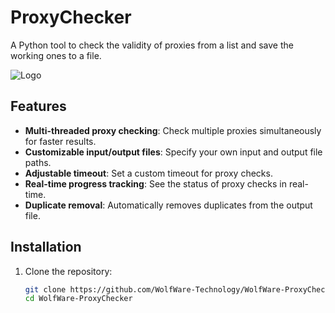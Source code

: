 # ProxyChecker

A Python tool to check the validity of proxies from a list and save the working ones to a file.

![Logo](https://via.placeholder.com/150) <!-- Optional: Add a logo or banner image -->

## Features

- **Multi-threaded proxy checking**: Check multiple proxies simultaneously for faster results.
- **Customizable input/output files**: Specify your own input and output file paths.
- **Adjustable timeout**: Set a custom timeout for proxy checks.
- **Real-time progress tracking**: See the status of proxy checks in real-time.
- **Duplicate removal**: Automatically removes duplicates from the output file.

## Installation

1. Clone the repository:
   ```bash
   git clone https://github.com/WolfWare-Technology/WolfWare-ProxyChecker.git
   cd WolfWare-ProxyChecker